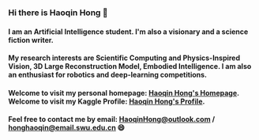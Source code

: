 ### Hi there is Haoqin Hong 👋

#### I am an Artificial Intelligence student. I'm also a visionary and a science fiction writer. 

#### My research interests are Scientific Computing and Physics-Inspired Vision, 3D Large Reconstruction Model, Embodied Intelligence. I am also an enthusiast for robotics and deep-learning competitions. 

#### Welcome to visit my personal homepage: [Haoqin Hong's Homepage](//haoqinhong.github.io/).<br> Welcome to visit my Kaggle Profile: [Haoqin Hong's Profile](https://www.kaggle.com/haoqinhong).

#### Feel free to contact me by email: HaoqinHong@outlook.com / honghaoqin@email.swu.edu.cn 😄

<!--
**HaoqinHong/haoqinhong** is a ✨ _special_ ✨ repository because its `README.md` (this file) appears on your GitHub profile.

Here are some ideas to get you started:

- 🔭 I’m currently working on ...
- 🌱 I’m currently learning ...
- 👯 I’m looking to collaborate on ...
- 🤔 I’m looking for help with ...
- 💬 Ask me about ...
- 📫 How to reach me: ...
- 😄 Pronouns: ...
- ⚡ Fun fact: ...
-->
